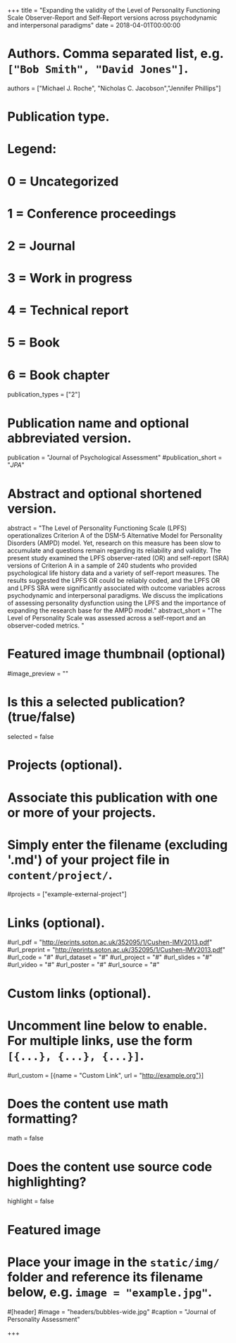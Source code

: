 +++
title = "Expanding the validity of the Level of Personality Functioning Scale Observer-Report and Self-Report versions across psychodynamic and interpersonal paradigms"
date = 2018-04-01T00:00:00

# Authors. Comma separated list, e.g. `["Bob Smith", "David Jones"]`.
authors = ["Michael J. Roche", "Nicholas C. Jacobson","Jennifer Phillips"]

# Publication type.
# Legend:
# 0 = Uncategorized
# 1 = Conference proceedings
# 2 = Journal
# 3 = Work in progress
# 4 = Technical report
# 5 = Book
# 6 = Book chapter
publication_types = ["2"]

# Publication name and optional abbreviated version.
publication = "Journal of Psychological Assessment"
#publication_short = "*JPA*"

# Abstract and optional shortened version.
abstract = "The Level of Personality Functioning Scale (LPFS) operationalizes Criterion A of the DSM-5 Alternative Model for Personality Disorders (AMPD) model. Yet, research on this measure has been slow to accumulate and questions remain regarding its reliability and validity. The present study examined the LPFS observer-rated (OR) and self-report (SRA) versions of Criterion A in a sample of 240 students who provided psychological life history data and a variety of self-report measures. The results suggested the LPFS OR could be reliably coded, and the LPFS OR and LPFS SRA were significantly associated with outcome variables across psychodynamic and interpersonal paradigms. We discuss the implications of assessing personality dysfunction using the LPFS and the importance of expanding the research base for the AMPD model."
abstract_short = "The Level of Personality Scale was assessed across a self-report and an observer-coded metrics. "

# Featured image thumbnail (optional)
#image_preview = ""

# Is this a selected publication? (true/false)
selected = false

# Projects (optional).
#   Associate this publication with one or more of your projects.
#   Simply enter the filename (excluding '.md') of your project file in `content/project/`.
#projects = ["example-external-project"]

# Links (optional).
#url_pdf = "http://eprints.soton.ac.uk/352095/1/Cushen-IMV2013.pdf"
#url_preprint = "http://eprints.soton.ac.uk/352095/1/Cushen-IMV2013.pdf"
#url_code = "#"
#url_dataset = "#"
#url_project = "#"
#url_slides = "#"
#url_video = "#"
#url_poster = "#"
#url_source = "#"

# Custom links (optional).
#   Uncomment line below to enable. For multiple links, use the form `[{...}, {...}, {...}]`.
#url_custom = [{name = "Custom Link", url = "http://example.org"}]

# Does the content use math formatting?
math = false

# Does the content use source code highlighting?
highlight = false

# Featured image
# Place your image in the `static/img/` folder and reference its filename below, e.g. `image = "example.jpg"`.
#[header]
#image = "headers/bubbles-wide.jpg"
#caption = "Journal of Personality Assessment"

+++

